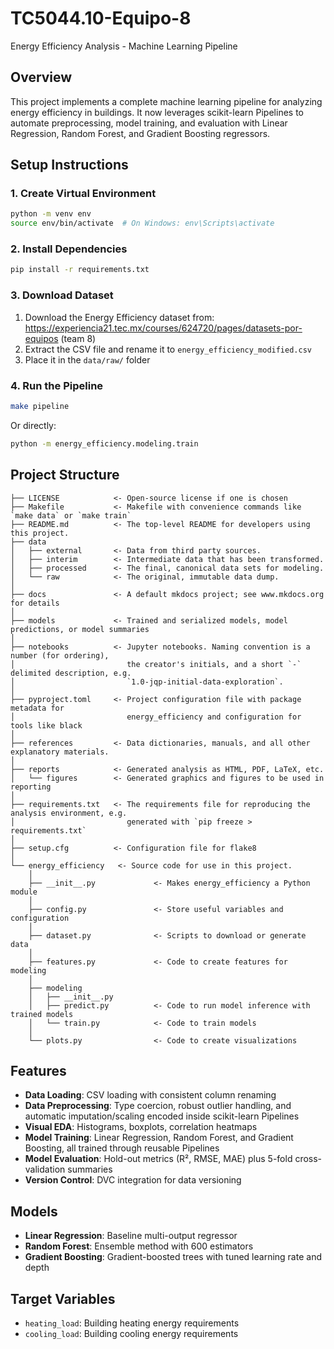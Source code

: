 # TC5044.10-Equipo-8
Energy Efficiency Analysis - Machine Learning Pipeline

## Overview
This project implements a complete machine learning pipeline for analyzing energy efficiency in buildings. It now leverages scikit-learn Pipelines to automate preprocessing, model training, and evaluation with Linear Regression, Random Forest, and Gradient Boosting regressors.

## Setup Instructions

### 1. Create Virtual Environment
```bash
python -m venv env
source env/bin/activate  # On Windows: env\Scripts\activate
```

### 2. Install Dependencies
```bash
pip install -r requirements.txt
```

### 3. Download Dataset
1. Download the Energy Efficiency dataset from: https://experiencia21.tec.mx/courses/624720/pages/datasets-por-equipos (team 8)
2. Extract the CSV file and rename it to `energy_efficiency_modified.csv`
3. Place it in the `data/raw/` folder

### 4. Run the Pipeline
```bash
make pipeline
```

Or directly:
```bash
python -m energy_efficiency.modeling.train
```

## Project Structure
```
├── LICENSE            <- Open-source license if one is chosen
├── Makefile           <- Makefile with convenience commands like `make data` or `make train`
├── README.md          <- The top-level README for developers using this project.
├── data
│   ├── external       <- Data from third party sources.
│   ├── interim        <- Intermediate data that has been transformed.
│   ├── processed      <- The final, canonical data sets for modeling.
│   └── raw            <- The original, immutable data dump.
│
├── docs               <- A default mkdocs project; see www.mkdocs.org for details
│
├── models             <- Trained and serialized models, model predictions, or model summaries
│
├── notebooks          <- Jupyter notebooks. Naming convention is a number (for ordering),
│                         the creator's initials, and a short `-` delimited description, e.g.
│                         `1.0-jqp-initial-data-exploration`.
│
├── pyproject.toml     <- Project configuration file with package metadata for 
│                         energy_efficiency and configuration for tools like black
│
├── references         <- Data dictionaries, manuals, and all other explanatory materials.
│
├── reports            <- Generated analysis as HTML, PDF, LaTeX, etc.
│   └── figures        <- Generated graphics and figures to be used in reporting
│
├── requirements.txt   <- The requirements file for reproducing the analysis environment, e.g.
│                         generated with `pip freeze > requirements.txt`
│
├── setup.cfg          <- Configuration file for flake8
│
└── energy_efficiency   <- Source code for use in this project.
    │
    ├── __init__.py             <- Makes energy_efficiency a Python module
    │
    ├── config.py               <- Store useful variables and configuration
    │
    ├── dataset.py              <- Scripts to download or generate data
    │
    ├── features.py             <- Code to create features for modeling
    │
    ├── modeling                
    │   ├── __init__.py 
    │   ├── predict.py          <- Code to run model inference with trained models          
    │   └── train.py            <- Code to train models
    │
    └── plots.py                <- Code to create visualizations
```

## Features
- **Data Loading**: CSV loading with consistent column renaming
- **Data Preprocessing**: Type coercion, robust outlier handling, and automatic imputation/scaling encoded inside scikit-learn Pipelines
- **Visual EDA**: Histograms, boxplots, correlation heatmaps
- **Model Training**: Linear Regression, Random Forest, and Gradient Boosting, all trained through reusable Pipelines
- **Model Evaluation**: Hold-out metrics (R², RMSE, MAE) plus 5-fold cross-validation summaries
- **Version Control**: DVC integration for data versioning

## Models
- **Linear Regression**: Baseline multi-output regressor
- **Random Forest**: Ensemble method with 600 estimators
- **Gradient Boosting**: Gradient-boosted trees with tuned learning rate and depth

## Target Variables
- `heating_load`: Building heating energy requirements
- `cooling_load`: Building cooling energy requirements
